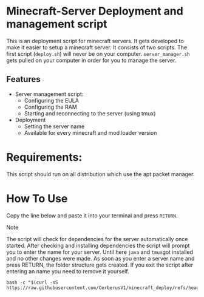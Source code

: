 # Minecraft-Server Deployment and management script
This is an deployment script for minecraft servers. It gets developed to make it easier to setup a minecraft server. It consists of two scripts. The first script (`deploy.sh`) will never be on your computer. `server_manager.sh` gets pulled on your computer in order for you to manage the server.

## Features
- Server management script:
    - Configuring the EULA
    - Configuring the RAM
    - Starting and reconnecting to the server (using tmux)
- Deployment
    - Setting the server name
    - Available for every minecraft and mod loader version 
 


# Requirements:
This script should run on all distribution which use the apt packet manager.

# How To Use
Copy the line below and paste it into your terminal and press `RETURN`. 

>[!NOTE]
>The script will check for dependencies for the server automatically once started. After checking and installing dependencies the script will prompt you to enter the name for your server. Until here `java` and `tmux`got installed and no other changes were made. As soon as you enter a server name and press RETURN, the folder structure gets created. If you exit the script after entering an name you need to remove it yourself.


```
bash -c "$(curl -sS https://raw.githubusercontent.com/CerberusV1/minecraft_deploy/refs/heads/main/deploy.sh)"
```
